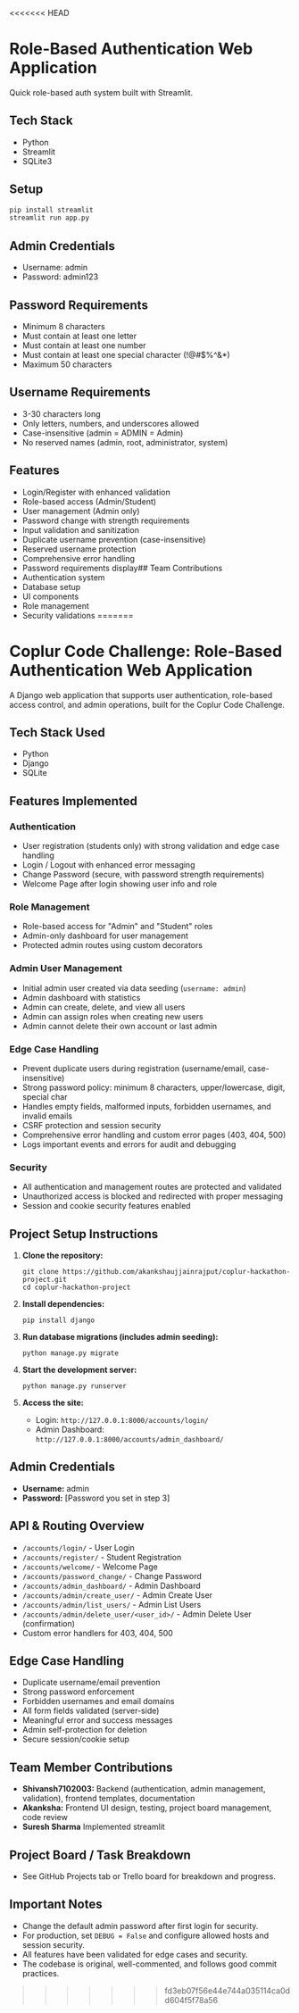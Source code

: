<<<<<<< HEAD
# Role-Based Authentication Web Application

Quick role-based auth system built with Streamlit.

## Tech Stack
- Python
- Streamlit 
- SQLite3

## Setup

```bash
pip install streamlit
streamlit run app.py
```

## Admin Credentials
- Username: admin
- Password: admin123

## Password Requirements
- Minimum 8 characters
- Must contain at least one letter
- Must contain at least one number  
- Must contain at least one special character (!@#$%^&*)
- Maximum 50 characters

## Username Requirements
- 3-30 characters long
- Only letters, numbers, and underscores allowed
- Case-insensitive (admin = ADMIN = Admin)
- No reserved names (admin, root, administrator, system)

## Features
- Login/Register with enhanced validation
- Role-based access (Admin/Student)
- User management (Admin only)
- Password change with strength requirements
- Input validation and sanitization
- Duplicate username prevention (case-insensitive)
- Reserved username protection
- Comprehensive error handling
- Password requirements display## Team Contributions
- Authentication system
- Database setup 
- UI components
- Role management
- Security validations
=======
# Coplur Code Challenge: Role-Based Authentication Web Application

A Django web application that supports user authentication, role-based access control, and admin operations, built for the Coplur Code Challenge.

## Tech Stack Used
- Python
- Django
- SQLite

## Features Implemented

### Authentication
- User registration (students only) with strong validation and edge case handling
- Login / Logout with enhanced error messaging
- Change Password (secure, with password strength requirements)
- Welcome Page after login showing user info and role

### Role Management
- Role-based access for "Admin" and "Student" roles
- Admin-only dashboard for user management
- Protected admin routes using custom decorators

### Admin User Management
- Initial admin user created via data seeding (`username: admin`)
- Admin dashboard with statistics
- Admin can create, delete, and view all users
- Admin can assign roles when creating new users
- Admin cannot delete their own account or last admin

### Edge Case Handling
- Prevent duplicate users during registration (username/email, case-insensitive)
- Strong password policy: minimum 8 characters, upper/lowercase, digit, special char
- Handles empty fields, malformed inputs, forbidden usernames, and invalid emails
- CSRF protection and session security
- Comprehensive error handling and custom error pages (403, 404, 500)
- Logs important events and errors for audit and debugging

### Security
- All authentication and management routes are protected and validated
- Unauthorized access is blocked and redirected with proper messaging
- Session and cookie security features enabled

## Project Setup Instructions

1. **Clone the repository:**
   ```
   git clone https://github.com/akankshaujjainrajput/coplur-hackathon-project.git
   cd coplur-hackathon-project
   ```

2. **Install dependencies:**
   ```
   pip install django
   ```

3. **Run database migrations (includes admin seeding):**
   ```
   python manage.py migrate
   ```

4. **Start the development server:**
   ```
   python manage.py runserver
   ```

5. **Access the site:**
   - Login: `http://127.0.0.1:8000/accounts/login/`
   - Admin Dashboard: `http://127.0.0.1:8000/accounts/admin_dashboard/`

## Admin Credentials

- **Username:** admin
- **Password:** [Password you set in step 3] 

## API & Routing Overview

- `/accounts/login/` - User Login
- `/accounts/register/` - Student Registration
- `/accounts/welcome/` - Welcome Page
- `/accounts/password_change/` - Change Password
- `/accounts/admin_dashboard/` - Admin Dashboard
- `/accounts/admin/create_user/` - Admin Create User
- `/accounts/admin/list_users/` - Admin List Users
- `/accounts/admin/delete_user/<user_id>/` - Admin Delete User (confirmation)
- Custom error handlers for 403, 404, 500

## Edge Case Handling

- Duplicate username/email prevention
- Strong password enforcement
- Forbidden usernames and email domains
- All form fields validated (server-side)
- Meaningful error and success messages
- Admin self-protection for deletion
- Secure session/cookie setup

## Team Member Contributions

- **Shivansh7102003:** Backend (authentication, admin management, validation), frontend templates, documentation
- **Akanksha:** Frontend UI design, testing, project board management, code review
- **Suresh Sharma** Implemented streamlit
## Project Board / Task Breakdown

- See GitHub Projects tab or Trello board for breakdown and progress.

## Important Notes

- Change the default admin password after first login for security.
- For production, set `DEBUG = False` and configure allowed hosts and session security.
- All features have been validated for edge cases and security.
- The codebase is original, well-commented, and follows good commit practices.

>>>>>>> fd3eb07f56e44e744a035114ca0dd604f5f78a56

